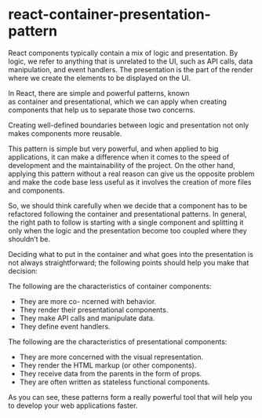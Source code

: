 # react-container-presentation-pattern

React components typically contain a mix of logic and presentation. By logic, we refer to anything that is unrelated to the UI, such as API calls, data manipulation, and event handlers. The presentation is the part of the render where we create the elements to be displayed on the UI.

In React, there are simple and powerful patterns, known as container and presentational, which we can apply when creating components that help us to separate those two concerns.

Creating well-defined boundaries between logic and presentation not only makes components more reusable.

This pattern is simple but very powerful, and when applied to big applications, it can make a difference when it comes to the speed of development and the maintainability of the project. On the other hand, applying this pattern without a real reason can give us the opposite problem and make the code base less useful as it involves the creation of more files and components.

So, we should think carefully when we decide that a component has to be refactored following the container and presentational patterns. In general, the right path to follow is starting with a single component and splitting it only when the logic and the presentation become too coupled where they shouldn’t be.

Deciding what to put in the container and what goes into the presentation is not always straightforward; the following points should help you make that decision:

The following are the characteristics of container components:
- They are more co- ncerned with behavior.
- They render their presentational components.
- They make API calls and manipulate data.
- They define event handlers.

The following are the characteristics of presentational components:
- They are more concerned with the visual representation.
- They render the HTML markup (or other components).
- They receive data from the parents in the form of props.
- They are often written as stateless functional components.

As you can see, these patterns form a really powerful tool that will help you to develop your web applications faster.
